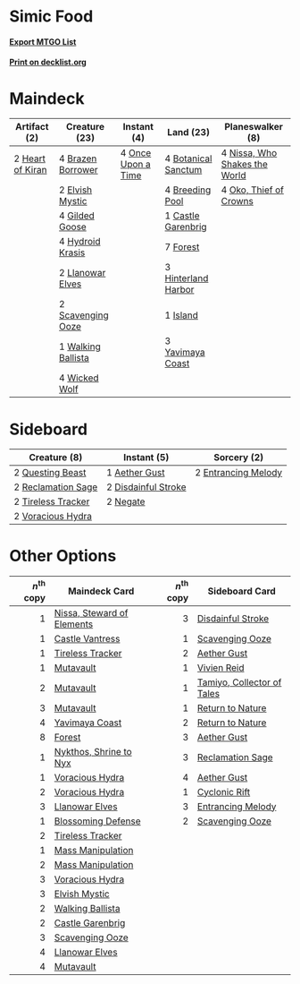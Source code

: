 # Simic Food

#### [Export MTGO List](../collection/Simic%20Food/Simic%20Food.txt)
#### [Print on decklist.org](http://decklist.org/?deckmain=4%09Botanical%20Sanctum%0A4%09Brazen%20Borrower%0A4%09Breeding%20Pool%0A1%09Castle%20Garenbrig%0A2%09Elvish%20Mystic%0A7%09Forest%0A4%09Gilded%20Goose%0A2%09Heart%20of%20Kiran%0A3%09Hinterland%20Harbor%0A4%09Hydroid%20Krasis%0A1%09Island%0A2%09Llanowar%20Elves%0A4%09Nissa,%20Who%20Shakes%20the%20World%0A4%09Oko,%20Thief%20of%20Crowns%0A4%09Once%20Upon%20a%20Time%0A2%09Scavenging%20Ooze%0A1%09Walking%20Ballista%0A4%09Wicked%20Wolf%0A3%09Yavimaya%20Coast&deckside=1%09Aether%20Gust%0A2%09Disdainful%20Stroke%0A2%09Entrancing%20Melody%0A2%09Negate%0A2%09Questing%20Beast%0A2%09Reclamation%20Sage%0A2%09Tireless%20Tracker%0A2%09Voracious%20Hydra)
# Maindeck

|                                       Artifact (2)                                        |                                        Creature (23)                                        |                                         Instant (4)                                         |                                          Land (23)                                           |                                            Planeswalker (8)                                            |
|-------------------------------------------------------------------------------------------|---------------------------------------------------------------------------------------------|---------------------------------------------------------------------------------------------|----------------------------------------------------------------------------------------------|--------------------------------------------------------------------------------------------------------|
|2 [Heart of Kiran](http://gatherer.wizards.com/Pages/Card/Details.aspx?multiverseid=423820)|4 [Brazen Borrower](http://gatherer.wizards.com/Pages/Card/Details.aspx?multiverseid=473001) |4 [Once Upon a Time](http://gatherer.wizards.com/Pages/Card/Details.aspx?multiverseid=473131)|4 [Botanical Sanctum](http://gatherer.wizards.com/Pages/Card/Details.aspx?multiverseid=417817)|4 [Nissa, Who Shakes the World](http://gatherer.wizards.com/Pages/Card/Details.aspx?multiverseid=461096)|
|                                                                                           |2 [Elvish Mystic](http://gatherer.wizards.com/Pages/Card/Details.aspx?multiverseid=389499)   |                                                                                             |4 [Breeding Pool](http://gatherer.wizards.com/Pages/Card/Details.aspx?multiverseid=97088)     |4 [Oko, Thief of Crowns](http://gatherer.wizards.com/Pages/Card/Details.aspx?multiverseid=473159)       |
|                                                                                           |4 [Gilded Goose](http://gatherer.wizards.com/Pages/Card/Details.aspx?multiverseid=473122)    |                                                                                             |1 [Castle Garenbrig](http://gatherer.wizards.com/Pages/Card/Details.aspx?multiverseid=473202) |                                                                                                        |
|                                                                                           |4 [Hydroid Krasis](http://gatherer.wizards.com/Pages/Card/Details.aspx?multiverseid=457327)  |                                                                                             |7 [Forest](http://gatherer.wizards.com/Pages/Card/Details.aspx?multiverseid=439860)           |                                                                                                        |
|                                                                                           |2 [Llanowar Elves](http://gatherer.wizards.com/Pages/Card/Details.aspx?multiverseid=129626)  |                                                                                             |3 [Hinterland Harbor](http://gatherer.wizards.com/Pages/Card/Details.aspx?multiverseid=443128)|                                                                                                        |
|                                                                                           |2 [Scavenging Ooze](http://gatherer.wizards.com/Pages/Card/Details.aspx?multiverseid=420783) |                                                                                             |1 [Island](http://gatherer.wizards.com/Pages/Card/Details.aspx?multiverseid=439857)           |                                                                                                        |
|                                                                                           |1 [Walking Ballista](http://gatherer.wizards.com/Pages/Card/Details.aspx?multiverseid=423848)|                                                                                             |3 [Yavimaya Coast](http://gatherer.wizards.com/Pages/Card/Details.aspx?multiverseid=129810)   |                                                                                                        |
|                                                                                           |4 [Wicked Wolf](http://gatherer.wizards.com/Pages/Card/Details.aspx?multiverseid=473143)     |                                                                                             |                                                                                              |                                                                                                        |


# Sideboard

|                                        Creature (8)                                         |                                         Instant (5)                                          |                                         Sorcery (2)                                          |
|---------------------------------------------------------------------------------------------|----------------------------------------------------------------------------------------------|----------------------------------------------------------------------------------------------|
|2 [Questing Beast](http://gatherer.wizards.com/Pages/Card/Details.aspx?multiverseid=473133)  |1 [Aether Gust](http://gatherer.wizards.com/Pages/Card/Details.aspx?multiverseid=466796)      |2 [Entrancing Melody](http://gatherer.wizards.com/Pages/Card/Details.aspx?multiverseid=435207)|
|2 [Reclamation Sage](http://gatherer.wizards.com/Pages/Card/Details.aspx?multiverseid=389651)|2 [Disdainful Stroke](http://gatherer.wizards.com/Pages/Card/Details.aspx?multiverseid=420705)|                                                                                              |
|2 [Tireless Tracker](http://gatherer.wizards.com/Pages/Card/Details.aspx?multiverseid=409997)|2 [Negate](http://gatherer.wizards.com/Pages/Card/Details.aspx?multiverseid=423707)           |                                                                                              |
|2 [Voracious Hydra](http://gatherer.wizards.com/Pages/Card/Details.aspx?multiverseid=466954) |                                                                                              |                                                                                              |


# Other Options

|*n*<sup>th</sup> copy|                                            Maindeck Card                                            |*n*<sup>th</sup> copy|                                           Sideboard Card                                            |
|--------------------:|-----------------------------------------------------------------------------------------------------|--------------------:|-----------------------------------------------------------------------------------------------------|
|                    1|[Nissa, Steward of Elements](http://gatherer.wizards.com/Pages/Card/Details.aspx?multiverseid=426906)|                    3|[Disdainful Stroke](http://gatherer.wizards.com/Pages/Card/Details.aspx?multiverseid=420705)         |
|                    1|[Castle Vantress](http://gatherer.wizards.com/Pages/Card/Details.aspx?multiverseid=473204)           |                    1|[Scavenging Ooze](http://gatherer.wizards.com/Pages/Card/Details.aspx?multiverseid=420783)           |
|                    1|[Tireless Tracker](http://gatherer.wizards.com/Pages/Card/Details.aspx?multiverseid=409997)          |                    2|[Aether Gust](http://gatherer.wizards.com/Pages/Card/Details.aspx?multiverseid=466796)               |
|                    1|[Mutavault](http://gatherer.wizards.com/Pages/Card/Details.aspx?multiverseid=370733)                 |                    1|[Vivien Reid](http://gatherer.wizards.com/Pages/Card/Details.aspx?multiverseid=447344)               |
|                    2|[Mutavault](http://gatherer.wizards.com/Pages/Card/Details.aspx?multiverseid=370733)                 |                    1|[Tamiyo, Collector of Tales](http://gatherer.wizards.com/Pages/Card/Details.aspx?multiverseid=461147)|
|                    3|[Mutavault](http://gatherer.wizards.com/Pages/Card/Details.aspx?multiverseid=370733)                 |                    1|[Return to Nature](http://gatherer.wizards.com/Pages/Card/Details.aspx?multiverseid=461102)          |
|                    4|[Yavimaya Coast](http://gatherer.wizards.com/Pages/Card/Details.aspx?multiverseid=129810)            |                    2|[Return to Nature](http://gatherer.wizards.com/Pages/Card/Details.aspx?multiverseid=461102)          |
|                    8|[Forest](http://gatherer.wizards.com/Pages/Card/Details.aspx?multiverseid=439860)                    |                    3|[Aether Gust](http://gatherer.wizards.com/Pages/Card/Details.aspx?multiverseid=466796)               |
|                    1|[Nykthos, Shrine to Nyx](http://gatherer.wizards.com/Pages/Card/Details.aspx?multiverseid=373713)    |                    3|[Reclamation Sage](http://gatherer.wizards.com/Pages/Card/Details.aspx?multiverseid=389651)          |
|                    1|[Voracious Hydra](http://gatherer.wizards.com/Pages/Card/Details.aspx?multiverseid=466954)           |                    4|[Aether Gust](http://gatherer.wizards.com/Pages/Card/Details.aspx?multiverseid=466796)               |
|                    2|[Voracious Hydra](http://gatherer.wizards.com/Pages/Card/Details.aspx?multiverseid=466954)           |                    1|[Cyclonic Rift](http://gatherer.wizards.com/Pages/Card/Details.aspx?multiverseid=389477)             |
|                    3|[Llanowar Elves](http://gatherer.wizards.com/Pages/Card/Details.aspx?multiverseid=129626)            |                    3|[Entrancing Melody](http://gatherer.wizards.com/Pages/Card/Details.aspx?multiverseid=435207)         |
|                    1|[Blossoming Defense](http://gatherer.wizards.com/Pages/Card/Details.aspx?multiverseid=417719)        |                    2|[Scavenging Ooze](http://gatherer.wizards.com/Pages/Card/Details.aspx?multiverseid=420783)           |
|                    2|[Tireless Tracker](http://gatherer.wizards.com/Pages/Card/Details.aspx?multiverseid=409997)          |                     |                                                                                                     |
|                    1|[Mass Manipulation](http://gatherer.wizards.com/Pages/Card/Details.aspx?multiverseid=457186)         |                     |                                                                                                     |
|                    2|[Mass Manipulation](http://gatherer.wizards.com/Pages/Card/Details.aspx?multiverseid=457186)         |                     |                                                                                                     |
|                    3|[Voracious Hydra](http://gatherer.wizards.com/Pages/Card/Details.aspx?multiverseid=466954)           |                     |                                                                                                     |
|                    3|[Elvish Mystic](http://gatherer.wizards.com/Pages/Card/Details.aspx?multiverseid=389499)             |                     |                                                                                                     |
|                    2|[Walking Ballista](http://gatherer.wizards.com/Pages/Card/Details.aspx?multiverseid=423848)          |                     |                                                                                                     |
|                    2|[Castle Garenbrig](http://gatherer.wizards.com/Pages/Card/Details.aspx?multiverseid=473202)          |                     |                                                                                                     |
|                    3|[Scavenging Ooze](http://gatherer.wizards.com/Pages/Card/Details.aspx?multiverseid=420783)           |                     |                                                                                                     |
|                    4|[Llanowar Elves](http://gatherer.wizards.com/Pages/Card/Details.aspx?multiverseid=129626)            |                     |                                                                                                     |
|                    4|[Mutavault](http://gatherer.wizards.com/Pages/Card/Details.aspx?multiverseid=370733)                 |                     |                                                                                                     |

